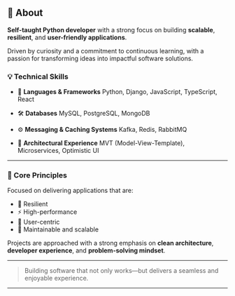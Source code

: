 
## 👋 About

**Self-taught Python developer** with a strong focus on building **scalable**, **resilient**, and **user-friendly applications**.

Driven by curiosity and a commitment to continuous learning, with a passion for transforming ideas into impactful software solutions.



### 💡 Technical Skills

* 🐍 **Languages & Frameworks**
  Python, Django, JavaScript, TypeScript, React

* 🛠️ **Databases**
  MySQL, PostgreSQL, MongoDB

* ⚙️ **Messaging & Caching Systems**
  Kafka, Redis, RabbitMQ

* 🧱 **Architectural Experience**
  MVT (Model-View-Template), Microservices, Optimistic UI

---

### 🚀 Core Principles

Focused on delivering applications that are:

* 💪 Resilient
* ⚡ High-performance
* 🎯 User-centric
* 🔧 Maintainable and scalable

Projects are approached with a strong emphasis on **clean architecture**, **developer experience**, and **problem-solving mindset**.

---

> Building software that not only works—but delivers a seamless and enjoyable experience.

---


